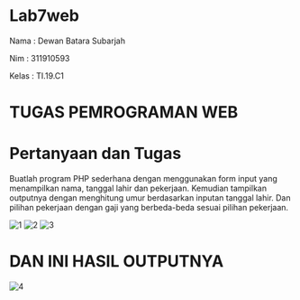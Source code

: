 # Lab7web

Nama : Dewan Batara Subarjah 

Nim : 311910593

Kelas : TI.19.C1

# TUGAS PEMROGRAMAN WEB

# Pertanyaan dan Tugas

  Buatlah program PHP sederhana dengan menggunakan form input yang menampilkan nama, tanggal lahir dan pekerjaan. Kemudian tampilkan outputnya dengan menghitung umur berdasarkan inputan tanggal lahir. Dan pilihan pekerjaan dengan gaji yang berbeda-beda sesuai pilihan pekerjaan.
  
![1](https://user-images.githubusercontent.com/56387936/118349146-983a8700-b56c-11eb-8477-8d841e0c54c3.PNG)
![2](https://user-images.githubusercontent.com/56387936/118349160-a4264900-b56c-11eb-9c30-73f68c9c27b0.PNG)
![3](https://user-images.githubusercontent.com/56387936/118349167-adafb100-b56c-11eb-8f60-5ba78389f8f2.PNG)

# DAN INI HASIL OUTPUTNYA 

![4](https://user-images.githubusercontent.com/56387936/118349187-d0da6080-b56c-11eb-8a4c-9299b9dc0d9a.PNG)
